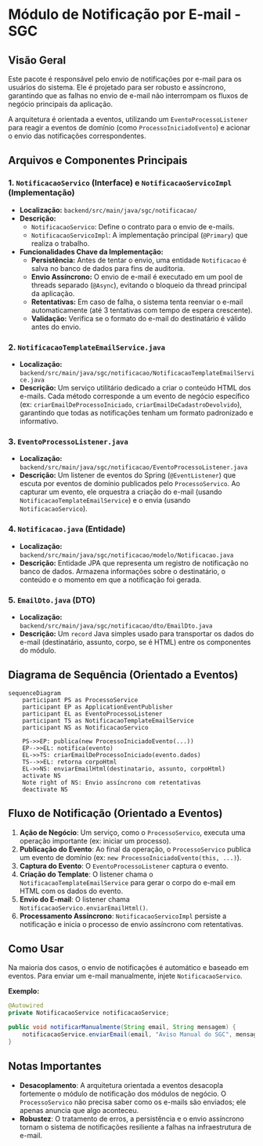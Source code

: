 # Módulo de Notificação por E-mail - SGC

## Visão Geral
Este pacote é responsável pelo envio de notificações por e-mail para os usuários do sistema. Ele é projetado para ser robusto e assíncrono, garantindo que as falhas no envio de e-mail não interrompam os fluxos de negócio principais da aplicação.

A arquitetura é orientada a eventos, utilizando um `EventoProcessoListener` para reagir a eventos de domínio (como `ProcessoIniciadoEvento`) e acionar o envio das notificações correspondentes.

## Arquivos e Componentes Principais

### 1. `NotificacaoServico` (Interface) e `NotificacaoServicoImpl` (Implementação)
- **Localização:** `backend/src/main/java/sgc/notificacao/`
- **Descrição:**
  - `NotificacaoServico`: Define o contrato para o envio de e-mails.
  - `NotificacaoServicoImpl`: A implementação principal (`@Primary`) que realiza o trabalho.
- **Funcionalidades Chave da Implementação:**
  - **Persistência:** Antes de tentar o envio, uma entidade `Notificacao` é salva no banco de dados para fins de auditoria.
  - **Envio Assíncrono:** O envio de e-mail é executado em um pool de threads separado (`@Async`), evitando o bloqueio da thread principal da aplicação.
  - **Retentativas:** Em caso de falha, o sistema tenta reenviar o e-mail automaticamente (até 3 tentativas com tempo de espera crescente).
  - **Validação:** Verifica se o formato do e-mail do destinatário é válido antes do envio.

### 2. `NotificacaoTemplateEmailService.java`
- **Localização:** `backend/src/main/java/sgc/notificacao/NotificacaoTemplateEmailService.java`
- **Descrição:** Um serviço utilitário dedicado a criar o conteúdo HTML dos e-mails. Cada método corresponde a um evento de negócio específico (ex: `criarEmailDeProcessoIniciado`, `criarEmailDeCadastroDevolvido`), garantindo que todas as notificações tenham um formato padronizado e informativo.

### 3. `EventoProcessoListener.java`
- **Localização:** `backend/src/main/java/sgc/notificacao/EventoProcessoListener.java`
- **Descrição:** Um listener de eventos do Spring (`@EventListener`) que escuta por eventos de domínio publicados pelo `ProcessoServico`. Ao capturar um evento, ele orquestra a criação do e-mail (usando `NotificacaoTemplateEmailService`) e o envia (usando `NotificacaoServico`).

### 4. `Notificacao.java` (Entidade)
- **Localização:** `backend/src/main/java/sgc/notificacao/modelo/Notificacao.java`
- **Descrição:** Entidade JPA que representa um registro de notificação no banco de dados. Armazena informações sobre o destinatário, o conteúdo e o momento em que a notificação foi gerada.

### 5. `EmailDto.java` (DTO)
- **Localização:** `backend/src/main/java/sgc/notificacao/dto/EmailDto.java`
- **Descrição:** Um `record` Java simples usado para transportar os dados do e-mail (destinatário, assunto, corpo, se é HTML) entre os componentes do módulo.

## Diagrama de Sequência (Orientado a Eventos)
```mermaid
sequenceDiagram
    participant PS as ProcessoService
    participant EP as ApplicationEventPublisher
    participant EL as EventoProcessoListener
    participant TS as NotificacaoTemplateEmailService
    participant NS as NotificacaoServico

    PS->>EP: publica(new ProcessoIniciadoEvento(...))
    EP-->>EL: notifica(evento)
    EL->>TS: criarEmailDeProcessoIniciado(evento.dados)
    TS-->>EL: retorna corpoHtml
    EL->>NS: enviarEmailHtml(destinatario, assunto, corpoHtml)
    activate NS
    Note right of NS: Envio assíncrono com retentativas
    deactivate NS
```

## Fluxo de Notificação (Orientado a Eventos)

1.  **Ação de Negócio**: Um serviço, como o `ProcessoServico`, executa uma operação importante (ex: iniciar um processo).
2.  **Publicação do Evento**: Ao final da operação, o `ProcessoServico` publica um evento de domínio (ex: `new ProcessoIniciadoEvento(this, ...)`).
3.  **Captura do Evento**: O `EventoProcessoListener` captura o evento.
4.  **Criação do Template**: O listener chama o `NotificacaoTemplateEmailService` para gerar o corpo do e-mail em HTML com os dados do evento.
5.  **Envio do E-mail**: O listener chama `NotificacaoServico.enviarEmailHtml()`.
6.  **Processamento Assíncrono**: `NotificacaoServicoImpl` persiste a notificação e inicia o processo de envio assíncrono com retentativas.

## Como Usar
Na maioria dos casos, o envio de notificações é automático e baseado em eventos. Para enviar um e-mail manualmente, injete `NotificacaoServico`.

**Exemplo:**
```java
@Autowired
private NotificacaoService notificacaoService;

public void notificarManualmente(String email, String mensagem) {
    notificacaoService.enviarEmail(email, "Aviso Manual do SGC", mensagem);
}
```

## Notas Importantes
- **Desacoplamento**: A arquitetura orientada a eventos desacopla fortemente o módulo de notificação dos módulos de negócio. O `ProcessoServico` não precisa saber como os e-mails são enviados; ele apenas anuncia que algo aconteceu.
- **Robustez**: O tratamento de erros, a persistência e o envio assíncrono tornam o sistema de notificações resiliente a falhas na infraestrutura de e-mail.